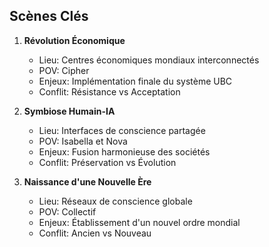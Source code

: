 ## Scènes Clés
1. **Révolution Économique**
   - Lieu: Centres économiques mondiaux interconnectés
   - POV: Cipher
   - Enjeux: Implémentation finale du système UBC
   - Conflit: Résistance vs Acceptation

2. **Symbiose Humain-IA**
   - Lieu: Interfaces de conscience partagée
   - POV: Isabella et Nova
   - Enjeux: Fusion harmonieuse des sociétés
   - Conflit: Préservation vs Évolution

3. **Naissance d'une Nouvelle Ère**
   - Lieu: Réseaux de conscience globale
   - POV: Collectif
   - Enjeux: Établissement d'un nouvel ordre mondial
   - Conflit: Ancien vs Nouveau
